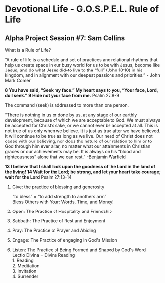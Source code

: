 # Devotional Life - G.O.S.P.E.L. Rule of Life
## Alpha Project Session #7: Sam Collins

What is a Rule of Life?

“A rule of life is a schedule and set of practices and relational rhythms that help us create space in our busy world for us to be with Jesus, become like Jesus, and do what Jesus did-to live to the “full” (John 10:10) in his kingdom, and in alignment with our deepest passions and priorities.” - John Mark Comer

**8 You have said, “Seek my face.” My heart says to you, “Your face, Lord, do I seek.” 9 Hide not your face from me.** Psalm 27:8-9

The command (seek) is addressed to more than one person.

“There is nothing in us or done by us, at any stage of our earthly development, because of which we are acceptable to God. We must always be accepted for Christ’s sake, or we cannot ever be accepted at all. This is not true of us only when we believe. It is just as true after we have believed. It will continue to be true as long as we live. Our need of Christ does not cease with our believing, nor does the nature of our relation to him or to God through him ever altar, no matter what our attainments in Christian graces or our achievements may be. It is always on his “blood and righteousness” alone that we can rest.” -Benjamin Warfield

**13 I believe that I shall look upon the goodness of the Lord in the land of the living! 14 Wait for the Lord; be strong, and let your heart take courage; wait for the Lord** Psalm 27:13-14

1. Give: the practice of blessing and generosity

    “to bless” = “to add strength to anothers arm”<br>
    Bless Others with Your: Words, Time, and Money!
2. Open: The Practice of Hospitality and Friendship
3. Sabbath: The Practice of Rest and Enjoyment
4. Pray: The Practice of Prayer and Abiding
5. Engage: The Practice of engaging in God's Mission
6. Listen: The Practice of Being Formed and Shaped by God's Word<br>
    Lectio Divina = Divine Reading<br>
        1. Reading<br>
        2. Meditation<br>
        3. Invitation<br>
        4. Surrender
   